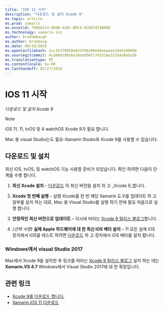 ```yaml
---
title: "IOS 11 시작"
description: "다운로드 및 설치 Xcode 9"
ms.topic: article
ms.prod: xamarin
ms.assetid: 794EA2C4-884B-42AC-B8C4-8C8E5474B660
ms.technology: xamarin-ios
author: bradumbaugh
ms.author: brumbaug
ms.date: 09/19/2016
ms.openlocfilehash: 2cc35379958e933f96206846eeaeee1949100090
ms.sourcegitcommit: 6cd40d190abe38edd50fc74331be15324a845a28
ms.translationtype: MT
ms.contentlocale: ko-KR
ms.lasthandoff: 02/27/2018
---
```

# <a name="getting-started-with-ios-11"></a>IOS 11 시작

_다운로드 및 설치 Xcode 9_

> [!NOTE]
> iOS 11, 11, tvOS 및 4 watchOS Xcode 9가 필요 합니다.
>
> Mac 용 visual Studio는도 필요-Xamarin Studio와 Xcode 9를 사용할 수 없습니다.

## <a name="download-and-install"></a>다운로드 및 설치

최신 iOS, tvOS, 및 watchOS 기능 사용할 준비가 되었습니다. 확인 하려면 다음이 단계를 수행 합니다.

1. **최신 Xcode 설치** – [다운로드](https://developer.apple.com/download/) 의 최신 버전을 설치 하 고 _Xcode 9_합니다.

2. **Xcode 첫 번째 실행** – 실행 Xcode를 한 번 해당 Xamarin 도구를 업데이트 하 고 일부를 설치 하는 대로, Mac 용 Visual Studio를 실행 하기 전에 필요 처음으로 실행 합니다.

3. **안정적인 최신 버전으로 업데이트** – 지시에 따라는 [Xcode 9 릴리스 블로그](https://releases.xamarin.com/stable-release-15-3-5-with-xcode-9-support/)합니다.

4. _(선택 사항)_  **실제 Apple 하드웨어에 대 한 최신 iOS 베타 설치** – 11 모든 실제 iOS 장치에서 iOS를 테스트 하려면 [다운로드](https://developer.apple.com/download/) 하 고 장치에서 iOS 베타를 설치 합니다.


### <a name="visual-studio-2017-on-windows"></a>Windows에서 visual Studio 2017

Mac에서 Xcode 9을 설치한 후 링크를 따라는 [Xcode 9 릴리스 블로그](https://releases.xamarin.com/stable-release-15-3-5-with-xcode-9-support/) 설치 하는 데는 **Xamarin.VS 4.7** Windows에서 Visual Studio 2017에 대 한 확장입니다.


## <a name="related-links"></a>관련 링크

- [Xcode 9를 다운로드 합니다.](https://developer.apple.com/download/)
- [Xamarin.iOS 11 다운로드](https://releases.xamarin.com/stable-release-15-3-5-with-xcode-9-support/)
